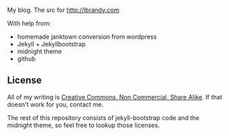 My blog. The src for <http://lbrandy.com>

With help from:

* homemade janktown conversion from wordpress
* Jekyll + Jekyllbootstrap
* midnight theme
* github 

## License

All of my writing is [Creative Commons, Non Commercial, Share Alike](http://creativecommons.org/licenses/by-nc-sa/3.0/). If that doesn't work for you, contact me.

The rest of this repository consists of jekyll-bootstrap code and the midnight theme, so feel free to lookup those licenses.